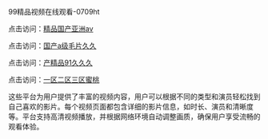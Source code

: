 99精品视频在线观看-0709ht

点击访问：<a href="https://heiliaoxqkkct.pages.dev">精品国产亚洲av</a>

点击访问：<a href="https://heiliaoxwd5i8.pages.dev">国产a级毛片久久</a>

点击访问：<a href="https://heiliaowt0d7p.pages.dev">产精品91久久久</a>

点击访问：<a href="https://heiliaoga6s9v.pages.dev">一区二区三区蜜桃</a>

这些平台为用户提供了丰富的视频内容，用户可以根据不同的类型和演员轻松找到自己喜欢的影片。每个视频页面都包含详细的影片信息，如时长、演员和清晰度等。平台支持高清视频播放，并根据网络环境自动调整画质，确保用户享受流畅的观看体验。

<span style="display:none;">[Canonical link](）</span>
